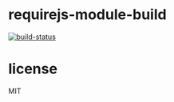 requirejs-module-build
===

[![build-status](https://travis-ci.org/vgnett/requirejs-module-build.svg?branch=master)](http://travis-ci.org/vgnett/requirejs-module-build)

license
====

MIT